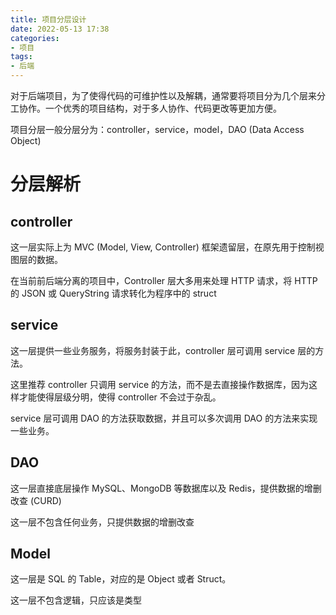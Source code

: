```yaml
---
title: 项目分层设计
date: 2022-05-13 17:38
categories:
- 项目
tags:
- 后端
---
```


对于后端项目，为了使得代码的可维护性以及解耦，通常要将项目分为几个层来分工协作。一个优秀的项目结构，对于多人协作、代码更改等更加方便。

项目分层一般分层分为：controller，service，model，DAO (Data Access Object)


# 分层解析

## controller

这一层实际上为 MVC (Model, View, Controller) 框架遗留层，在原先用于控制视图层的数据。

在当前前后端分离的项目中，Controller 层大多用来处理 HTTP 请求，将 HTTP 的 JSON 或 QueryString 请求转化为程序中的 struct

## service

这一层提供一些业务服务，将服务封装于此，controller 层可调用 service 层的方法。

这里推荐 controller 只调用 service 的方法，而不是去直接操作数据库，因为这样才能使得层级分明，使得 controller 不会过于杂乱。

service 层可调用 DAO 的方法获取数据，并且可以多次调用 DAO 的方法来实现一些业务。<!-- more -->

## DAO

这一层直接底层操作 MySQL、MongoDB 等数据库以及 Redis，提供数据的增删改查 (CURD)

这一层不包含任何业务，只提供数据的增删改查

## Model

这一层是 SQL 的 Table，对应的是 Object 或者 Struct。

这一层不包含逻辑，只应该是类型